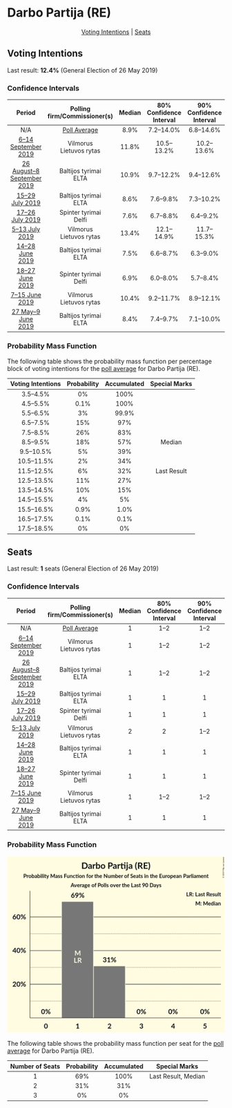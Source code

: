 # Darbo Partija (RE)

<p align="center"><a href="#voting-intentions">Voting Intentions</a> | <a href="#seats">Seats</a></p>

## Voting Intentions

Last result: **12.4%** (General Election of 26 May 2019)

### Confidence Intervals

| Period     | Polling firm/Commissioner(s) | Median | 80% Confidence Interval | 90% Confidence Interval | 95% Confidence Interval | 99% Confidence Interval |
|:----------:|:----------------:|:-----------:|:-----------------------:|:-----------------------:|:-----------------------:|:-----------------------:|
| N/A | [Poll Average](average.html) | 8.9% | 7.2–14.0% | 6.8–14.6% | 6.5–15.1% | 6.0–15.9% |
| [6–14 September 2019](2019-09-14-Vilmorus.html) | Vilmorus <br> Lietuvos rytas | 11.8% | 10.5–13.2% | 10.2–13.6% | 9.9–13.9% | 9.3–14.6% |
| [26 August–8 September 2019](2019-09-08-Baltijostyrimai.html) | Baltijos tyrimai <br> ELTA | 10.9% | 9.7–12.2% | 9.4–12.6% | 9.1–13.0% | 8.6–13.6% |
| [15–29 July 2019](2019-07-29-Baltijostyrimai.html) | Baltijos tyrimai <br> ELTA | 8.6% | 7.6–9.8% | 7.3–10.2% | 7.0–10.5% | 6.5–11.1% |
| [17–26 July 2019](2019-07-26-Spintertyrimai.html) | Spinter tyrimai <br> Delfi | 7.6% | 6.7–8.8% | 6.4–9.2% | 6.2–9.5% | 5.7–10.1% |
| [5–13 July 2019](2019-07-13-Vilmorus.html) | Vilmorus <br> Lietuvos rytas | 13.4% | 12.1–14.9% | 11.7–15.3% | 11.4–15.7% | 10.8–16.4% |
| [14–28 June 2019](2019-06-28-Baltijostyrimai.html) | Baltijos tyrimai <br> ELTA | 7.5% | 6.6–8.7% | 6.3–9.0% | 6.1–9.3% | 5.6–9.9% |
| [18–27 June 2019](2019-06-27-Spintertyrimai.html) | Spinter tyrimai <br> Delfi | 6.9% | 6.0–8.0% | 5.7–8.4% | 5.5–8.6% | 5.1–9.2% |
| [7–15 June 2019](2019-06-15-Vilmorus.html) | Vilmorus <br> Lietuvos rytas | 10.4% | 9.2–11.7% | 8.9–12.1% | 8.6–12.5% | 8.1–13.1% |
| [27 May–9 June 2019](2019-06-09-Baltijostyrimai.html) | Baltijos tyrimai <br> ELTA | 8.4% | 7.4–9.7% | 7.1–10.0% | 6.9–10.3% | 6.4–10.9% |

### Probability Mass Function

The following table shows the probability mass function per percentage block of voting intentions for the [poll average](average.html) for Darbo Partija (RE).

| Voting Intentions | Probability | Accumulated | Special Marks |
|:-----------------:|:-----------:|:-----------:|:-------------:|
| 3.5–4.5% | 0% | 100% |  |
| 4.5–5.5% | 0.1% | 100% |  |
| 5.5–6.5% | 3% | 99.9% |  |
| 6.5–7.5% | 15% | 97% |  |
| 7.5–8.5% | 26% | 83% |  |
| 8.5–9.5% | 18% | 57% | Median |
| 9.5–10.5% | 5% | 39% |  |
| 10.5–11.5% | 2% | 34% |  |
| 11.5–12.5% | 6% | 32% | Last Result |
| 12.5–13.5% | 11% | 27% |  |
| 13.5–14.5% | 10% | 15% |  |
| 14.5–15.5% | 4% | 5% |  |
| 15.5–16.5% | 0.9% | 1.0% |  |
| 16.5–17.5% | 0.1% | 0.1% |  |
| 17.5–18.5% | 0% | 0% |  |


## Seats

Last result: **1** seats (General Election of 26 May 2019)

### Confidence Intervals

| Period     | Polling firm/Commissioner(s) | Median | 80% Confidence Interval | 90% Confidence Interval | 95% Confidence Interval | 99% Confidence Interval |
|:----------:|:----------------:|:------:|:-----------------------:|:-----------------------:|:-----------------------:|:-----------------------:|
| N/A | [Poll Average](average.html) | 1 | 1–2 | 1–2 | 1–2 | 1–2 |
| [6–14 September 2019](2019-09-14-Vilmorus.html) | Vilmorus <br> Lietuvos rytas | 1 | 1–2 | 1–2 | 1–2 | 1–2 |
| [26 August–8 September 2019](2019-09-08-Baltijostyrimai.html) | Baltijos tyrimai <br> ELTA | 1 | 1–2 | 1–2 | 1–2 | 1–2 |
| [15–29 July 2019](2019-07-29-Baltijostyrimai.html) | Baltijos tyrimai <br> ELTA | 1 | 1 | 1 | 1 | 1–2 |
| [17–26 July 2019](2019-07-26-Spintertyrimai.html) | Spinter tyrimai <br> Delfi | 1 | 1 | 1 | 1 | 1 |
| [5–13 July 2019](2019-07-13-Vilmorus.html) | Vilmorus <br> Lietuvos rytas | 2 | 2 | 1–2 | 1–2 | 1–2 |
| [14–28 June 2019](2019-06-28-Baltijostyrimai.html) | Baltijos tyrimai <br> ELTA | 1 | 1 | 1 | 1 | 1 |
| [18–27 June 2019](2019-06-27-Spintertyrimai.html) | Spinter tyrimai <br> Delfi | 1 | 1 | 1 | 1 | 0–1 |
| [7–15 June 2019](2019-06-15-Vilmorus.html) | Vilmorus <br> Lietuvos rytas | 1 | 1–2 | 1–2 | 1–2 | 1–2 |
| [27 May–9 June 2019](2019-06-09-Baltijostyrimai.html) | Baltijos tyrimai <br> ELTA | 1 | 1 | 1 | 1 | 1 |

### Probability Mass Function

![Graph with seats probability mass function not yet produced](average-seats-pmf-darbopartijare.png "Seats Probability Mass Function")

The following table shows the probability mass function per seat for the [poll average](average.html) for Darbo Partija (RE).

| Number of Seats | Probability | Accumulated | Special Marks |
|:---------------:|:-----------:|:-----------:|:-------------:|
| 1 | 69% | 100% | Last Result, Median |
| 2 | 31% | 31% |  |
| 3 | 0% | 0% |  |


